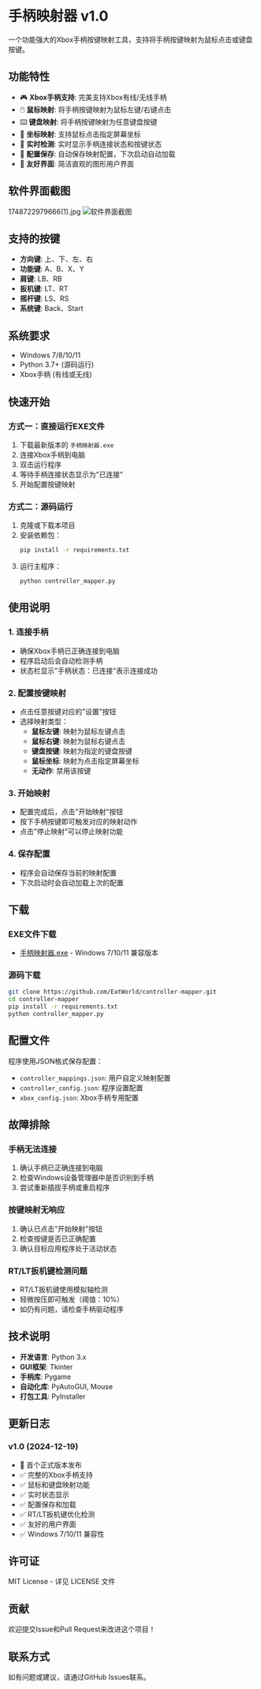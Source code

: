 # 手柄映射器 v1.0

一个功能强大的Xbox手柄按键映射工具，支持将手柄按键映射为鼠标点击或键盘按键。

## 功能特性

- 🎮 **Xbox手柄支持**: 完美支持Xbox有线/无线手柄
- 🖱️ **鼠标映射**: 将手柄按键映射为鼠标左键/右键点击
- ⌨️ **键盘映射**: 将手柄按键映射为任意键盘按键
- 🎯 **坐标映射**: 支持鼠标点击指定屏幕坐标
- 🔄 **实时检测**: 实时显示手柄连接状态和按键状态
- 💾 **配置保存**: 自动保存映射配置，下次启动自动加载
- 🎨 **友好界面**: 简洁直观的图形用户界面

## 软件界面截图
1748722979666(1).jpg
![软件界面截图](docs/images/1748722979666(1).jpg)
## 支持的按键

- **方向键**: 上、下、左、右
- **功能键**: A、B、X、Y
- **肩键**: LB、RB
- **扳机键**: LT、RT
- **摇杆键**: LS、RS
- **系统键**: Back、Start

## 系统要求

- Windows 7/8/10/11
- Python 3.7+ (源码运行)
- Xbox手柄 (有线或无线)

## 快速开始

### 方式一：直接运行EXE文件
1. 下载最新版本的 `手柄映射器.exe`
2. 连接Xbox手柄到电脑
3. 双击运行程序
4. 等待手柄连接状态显示为"已连接"
5. 开始配置按键映射

### 方式二：源码运行
1. 克隆或下载本项目
2. 安装依赖包：
   ```bash
   pip install -r requirements.txt
   ```
3. 运行主程序：
   ```bash
   python controller_mapper.py
   ```

## 使用说明

### 1. 连接手柄
- 确保Xbox手柄已正确连接到电脑
- 程序启动后会自动检测手柄
- 状态栏显示"手柄状态：已连接"表示连接成功

### 2. 配置按键映射
- 点击任意按键对应的"设置"按钮
- 选择映射类型：
  - **鼠标左键**: 映射为鼠标左键点击
  - **鼠标右键**: 映射为鼠标右键点击
  - **键盘按键**: 映射为指定的键盘按键
  - **鼠标坐标**: 映射为点击指定屏幕坐标
  - **无动作**: 禁用该按键

### 3. 开始映射
- 配置完成后，点击"开始映射"按钮
- 按下手柄按键即可触发对应的映射动作
- 点击"停止映射"可以停止映射功能

### 4. 保存配置
- 程序会自动保存当前的映射配置
- 下次启动时会自动加载上次的配置

## 下载

### EXE文件下载
- [手柄映射器.exe](https://github.com/EatWorld/controller-mapper/releases/latest) - Windows 7/10/11 兼容版本

### 源码下载
```bash
git clone https://github.com/EatWorld/controller-mapper.git
cd controller-mapper
pip install -r requirements.txt
python controller_mapper.py
```

## 配置文件

程序使用JSON格式保存配置：
- `controller_mappings.json`: 用户自定义映射配置
- `controller_config.json`: 程序设置配置
- `xbox_config.json`: Xbox手柄专用配置

## 故障排除

### 手柄无法连接
1. 确认手柄已正确连接到电脑
2. 检查Windows设备管理器中是否识别到手柄
3. 尝试重新插拔手柄或重启程序

### 按键映射无响应
1. 确认已点击"开始映射"按钮
2. 检查按键是否已正确配置
3. 确认目标应用程序处于活动状态

### RT/LT扳机键检测问题
- RT/LT扳机键使用模拟轴检测
- 轻微按压即可触发（阈值：10%）
- 如仍有问题，请检查手柄驱动程序

## 技术说明

- **开发语言**: Python 3.x
- **GUI框架**: Tkinter
- **手柄库**: Pygame
- **自动化库**: PyAutoGUI, Mouse
- **打包工具**: PyInstaller

## 更新日志

### v1.0 (2024-12-19)
- 🎉 首个正式版本发布
- ✅ 完整的Xbox手柄支持
- ✅ 鼠标和键盘映射功能
- ✅ 实时状态显示
- ✅ 配置保存和加载
- ✅ RT/LT扳机键优化检测
- ✅ 友好的用户界面
- ✅ Windows 7/10/11 兼容性

## 许可证

MIT License - 详见 LICENSE 文件

## 贡献

欢迎提交Issue和Pull Request来改进这个项目！

## 联系方式

如有问题或建议，请通过GitHub Issues联系。
